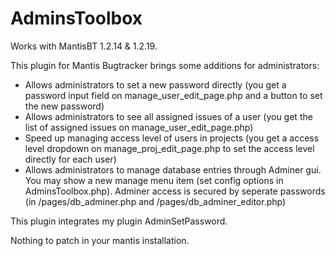 AdminsToolbox
=============

Works with MantisBT 1.2.14 & 1.2.19.

This plugin for Mantis Bugtracker brings some additions for administrators:
- Allows administrators to set a new password directly (you get a password input field on manage_user_edit_page.php and a button to set the new password)
- Allows administrators to see all assigned issues of a user (you get the list of assigned issues on manage_user_edit_page.php)
- Speed up managing access level of users in projects (you get a access level dropdown on manage_proj_edit_page.php to set the access level directly for each user)
- Allows administrators to manage database entries through Adminer gui. You may show a new manage menu item (set config options in AdminsToolbox.php). Adminer access is secured by seperate passwords (in /pages/db_adminer.php and /pages/db_adminer_editor.php)

This plugin integrates my plugin AdminSetPassword.

Nothing to patch in your mantis installation.

